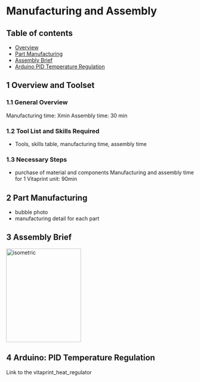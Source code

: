 # Manufacturing and Assembly

## Table of contents
 - [Overview](#OVER)
 - [Part Manufacturing](#MANUFACTURING)
 - [Assembly Brief](#ASSEMBLY)
 - [Arduino PID Temperature Regulation](#CODE)
 

## 1 Overview and Toolset <a id="OVER"></a>

### 1.1 General Overview
Manufacturing time: Xmin
Assembly time: 30 min

### 1.2 Tool List and Skills Required
 - Tools, skills table, manufacturing time, assembly time
 
### 1.3 Necessary Steps
 - purchase of material and components
 Manufacturing and assembly time for 1 Vitaprint unit: 90min
 

## 2 Part Manufacturing <a id="MANUFACTURING"></a>
 - bubble photo
 - manufacturing detail for each part
## 3 Assembly Brief <a id="ASSEMBLY"></a>

<img src="https://cloud.githubusercontent.com/assets/14543226/24994423/0bb631c4-202b-11e7-9c50-ee761bc5ef2a.JPG" alt="isometric" width="200" height="250">



## 4 Arduino: PID Temperature Regulation <a id="CODE"></a>
Link to the vitaprint_heat_regulator


